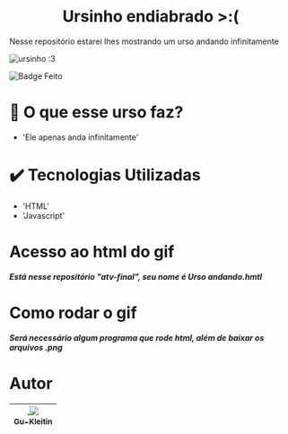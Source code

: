 <h1 align="center"> Ursinho endiabrado >:(</h1>
Nesse repositório estarei lhes mostrando um urso andando infinitamente

![ursinho :3](https://user-images.githubusercontent.com/118762722/205078005-49a5fcf3-0307-4e81-8b51-935688f04205.png)

![Badge Feito](https://img.shields.io/badge/Status-Feito-red)

# :hammer: O que esse urso faz?

- 'Ele apenas anda infinitamente'

# :heavy_check_mark: Tecnologias Utilizadas

- 'HTML'
- 'Javascript'

# Acesso ao html do gif
***Está nesse repositório "atv-final", seu nome é Urso andando.hmtl***

# Como rodar o gif
***Será necessário algum programa que rode html, além de baixar os arquivos .png***

# Autor

| .[<img src="https://avatars.githubusercontent.com/u/118762722?v=4" widith=60><br><sub>Gu-Kleitin</sub>](https://github.com/Gu-Kleitin) |
| :---: |
